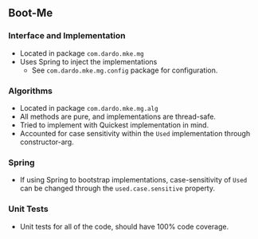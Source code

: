 ## Boot-Me

### Interface and Implementation
* Located in package ```com.dardo.mke.mg```
* Uses Spring to inject the implementations
  * See ```com.dardo.mke.mg.config``` package for configuration.

### Algorithms
* Located in package ```com.dardo.mke.mg.alg```
* All methods are pure, and implementations are thread-safe.
* Tried to implement with Quickest implementation in mind.
* Accounted for case sensitivity within the ```Used``` implementation through constructor-arg.

### Spring
* If using Spring to bootstrap implementations, case-sensitivity of ```Used``` can be changed through the ```used.case.sensitive``` property.

### Unit Tests
* Unit tests for all of the code, should have 100% code coverage.